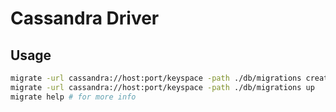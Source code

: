 # Cassandra Driver

## Usage

```bash
migrate -url cassandra://host:port/keyspace -path ./db/migrations create add_field_to_table
migrate -url cassandra://host:port/keyspace -path ./db/migrations up
migrate help # for more info
```